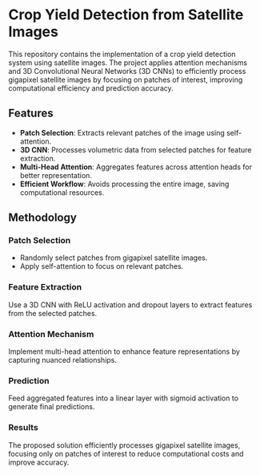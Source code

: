 # Crop Yield Detection from Satellite Images

This repository contains the implementation of a crop yield detection system using satellite images. The project applies attention mechanisms and 3D Convolutional Neural Networks (3D CNNs) to efficiently process gigapixel satellite images by focusing on patches of interest, improving computational efficiency and prediction accuracy.

## Features

- **Patch Selection**: Extracts relevant patches of the image using self-attention.
- **3D CNN**: Processes volumetric data from selected patches for feature extraction.
- **Multi-Head Attention**: Aggregates features across attention heads for better representation.
- **Efficient Workflow**: Avoids processing the entire image, saving computational resources.

## Methodology

### Patch Selection

- Randomly select patches from gigapixel satellite images.
- Apply self-attention to focus on relevant patches.
  
### Feature Extraction
Use a 3D CNN with ReLU activation and dropout layers to extract features from the selected patches.

### Attention Mechanism
Implement multi-head attention to enhance feature representations by capturing nuanced relationships.

### Prediction
Feed aggregated features into a linear layer with sigmoid activation to generate final predictions.

### Results
The proposed solution efficiently processes gigapixel satellite images, focusing only on patches of interest to reduce computational costs and improve accuracy.

